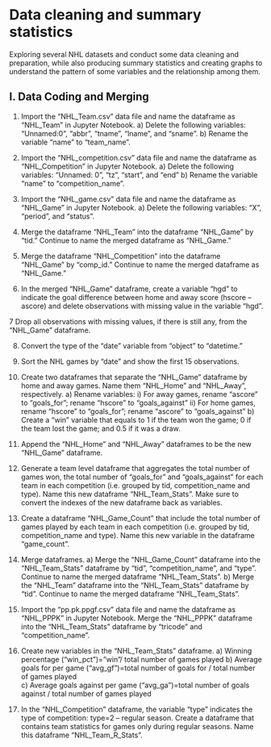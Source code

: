 # Data cleaning and summary statistics

Exploring several NHL datasets and conduct some data cleaning and preparation, while also producing summary statistics and creating graphs to understand the pattern of some variables and the relationship among them. 

## I. Data Coding and Merging

1. Import the “NHL_Team.csv” data file and name the dataframe as “NHL_Team” in Jupyter Notebook.
a) Delete the following variables: “Unnamed:0”, “abbr”, “tname”, “lname”, and “sname”.
b) Rename the variable “name” to “team_name”.

2. Import the “NHL_competition.csv” data file and name the dataframe as “NHL_Competition” in Jupyter Notebook.
a) Delete the following variables: “Unnamed: 0”, “tz”, “start”, and “end”
b) Rename the variable “name” to “competition_name”.

3. Import the “NHL_game.csv” data file and name the dataframe as “NHL_Game” in Jupyter Notebook.
a) Delete the following variables: “X”, “period”, and “status”.

4. Merge the dataframe “NHL_Team” into the dataframe “NHL_Game” by “tid.” Continue to name the merged dataframe as “NHL_Game.”

5. Merge the dataframe “NHL_Competition” into the dataframe “NHL_Game” by “comp_id.” Continue to name the merged dataframe as “NHL_Game.”

6. In the merged “NHL_Game” dataframe, create a variable “hgd” to indicate the goal difference between home and away score (hscore – ascore) and delete observations with missing value in the variable “hgd”.

7 Drop all observations with missing values, if there is still any, from the “NHL_Game” dataframe.

8. Convert the type of the “date” variable from “object” to “datetime.”

9. Sort the NHL games by “date” and show the first 15 observations.

10. Create two dataframes that separate the “NHL_Game” dataframe by home and away games. Name them “NHL_Home” and “NHL_Away”, respectively.
a) Rename variables:
     i) For away games, rename “ascore” to “goals_for”; rename “hscore” to “goals_against”
     ii) For home games, rename “hscore” to “goals_for”; rename “ascore” to “goals_against” 
b) Create a “win” variable that equals to 1 if the team won the game; 0 if the team lost the game; and 0.5 if it was a draw. 

11. Append the “NHL_Home” and “NHL_Away” dataframes to be the new “NHL_Game” dataframe.

12. Generate a team level dataframe that aggregates the total number of games won, the total number of “goals_for” and “goals_against” for each team in each competition (i.e. grouped by tid, competition_name and type). Name this new dataframe “NHL_Team_Stats”. Make sure to convert the indexes of the new dataframe back as  variables. 

13. Create a dataframe “NHL_Game_Count” that include the total number of games played by each team in each competition (i.e. grouped by tid, competition_name and type). Name this new variable in the dataframe “game_count”.

14. Merge dataframes.
a) Merge the “NHL_Game_Count” dataframe into the “NHL_Team_Stats” dataframe by “tid”, “competition_name”, and “type”. Continue to name the merged dataframe “NHL_Team_Stats”.
b) Merge the “NHL_Team” dataframe into the “NHL_Team_Stats” dataframe by “tid”. Continue to name the merged dataframe “NHL_Team_Stats”.

15. Import the “pp.pk.ppgf.csv” data file and name the dataframe as “NHL_PPPK” in Jupyter Notebook. Merge the “NHL_PPPK” dataframe into the “NHL_Team_Stats” dataframe by “tricode” and “competition_name”.

16. Create new variables in the “NHL_Team_Stats” dataframe.
a) Winning percentage (“win_pct”)=”win”/ total number of games played
b) Average goals for per game (“avg_gf”)=total number of goals for / total number of games played     
c) Average goals against per game (“avg_ga”)=total number of goals against / total number of games played

17. In the “NHL_Competition” dataframe, the variable “type” indicates the type of competition: type=2 – regular season. Create a dataframe that contains team statistics for games only during regular seasons. Name this dataframe “NHL_Team_R_Stats”. 
